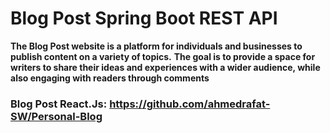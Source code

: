 # Blog Post Spring Boot REST API 
  **The Blog Post website is a platform for individuals and businesses to publish content on a variety of topics.**
  **The goal is to provide a space for writers to share their ideas and experiences with a wider audience,
  while also engaging with readers through comments**


### Blog Post React.Js: https://github.com/ahmedrafat-SW/Personal-Blog
